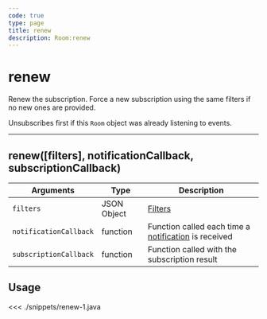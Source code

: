 ```yaml
---
code: true
type: page
title: renew
description: Room:renew
---
```


# renew

Renew the subscription. Force a new subscription using the same filters if no new ones are provided.

Unsubscribes first if this `Room` object was already listening to events.

---

## renew([filters], notificationCallback, subscriptionCallback)

| Arguments              | Type        | Description                                                                                      |
| ---------------------- | ----------- | ------------------------------------------------------------------------------------------------ |
| `filters`              | JSON Object | [Filters](/core/1/guides/cookbooks/realtime-api)                                                                      |
| `notificationCallback` | function    | Function called each time a [notification](/sdk/android/3/essentials/realtime-notifications) is received |
| `subscriptionCallback` | function    | Function called with the subscription result                                                     |

## Usage

<<< ./snippets/renew-1.java
